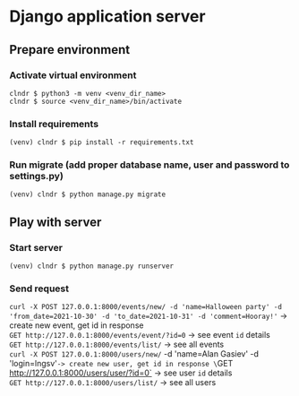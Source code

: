# Django application server

## Prepare environment

### Activate virtual environment
```
clndr $ python3 -m venv <venv_dir_name>
clndr $ source <venv_dir_name>/bin/activate
```

### Install requirements
`(venv) clndr $ pip install -r requirements.txt`

### Run migrate (add proper database name, user and password to settings.py)
`(venv) clndr $ python manage.py migrate`

## Play with server

### Start server
`(venv) clndr $ python manage.py runserver`

### Send request
`curl -X POST 127.0.0.1:8000/events/new/ -d 'name=Halloween party' -d 'from_date=2021-10-30' -d 'to_date=2021-10-31' -d 'comment=Hooray!'` -> create new event, get id in response \
`GET http://127.0.0.1:8000/events/event/?id=0` -> see event `id` details \
`GET http://127.0.0.1:8000/events/list/` -> see all events \
`curl -X POST 127.0.0.1:8000/users/new/` -d 'name=Alan Gasiev' -d 'login=lngsv'` -> create new user, get id in response \
`GET http://127.0.0.1:8000/users/user/?id=0` -> see user `id` details \
`GET http://127.0.0.1:8000/users/list/` -> see all users

